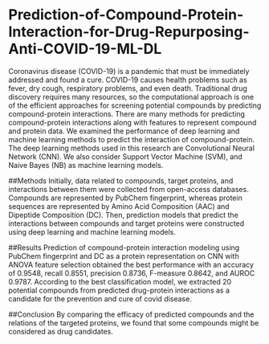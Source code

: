 # Prediction-of-Compound-Protein-Interaction-for-Drug-Repurposing-Anti-COVID-19-ML-DL

Coronavirus disease (COVID-19) is a pandemic that must be immediately addressed and found a cure. COVID-19 causes health problems such as fever, dry cough, respiratory problems, and even death. Traditional drug discovery requires many resources, so the computational approach is one of the efficient approaches for screening potential compounds by predicting compound-protein interactions. There are many methods for predicting compound-protein interactions along with features to represent compound and protein data. We examined the performance of deep learning and machine learning methods to predict the interaction of compound-protein. The deep learning methods used in this research are Convolutional Neural Network (CNN). We also consider Support Vector Machine (SVM), and Naive Bayes (NB) as machine learning models. 

##Methods
Initially, data related to compounds, target proteins, and interactions between them were collected from open-access databases. Compounds are represented by PubChem fingerprint, whereas protein sequences are represented by Amino Acid Composition (AAC) and Dipeptide Composition (DC). Then, prediction models that predict the interactions between compounds and target proteins were constructed using deep learning and machine learning models. 

##Results 
Prediction of compound-protein interaction modeling using PubChem fingerprint and DC as a protein representation on CNN with ANOVA feature selection obtained the best performance with an accuracy of 0.9548, recall 0.8551, precision 0.8736, F-measure 0.8642, and AUROC 0.9787. According to the best classification model, we extracted 20 potential compounds from predicted drug-protein interactions as a candidate for the prevention and cure of covid disease.

##Conclusion
By comparing the efficacy of predicted compounds and the relations of the targeted proteins, we found that some compounds might be considered as drug candidates.
